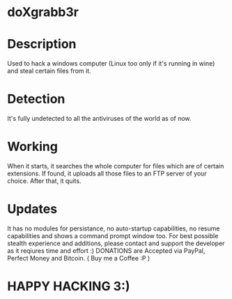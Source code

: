 # doXgrabb3r


# Description
Used to hack a windows computer (Linux too only if it's running in wine)  
and steal certain files from it.

# Detection
It's fully undetected to all the antiviruses of the world as of now.

# Working
When it starts, it searches the whole computer for files which are of 
certain extensions. If found, it uploads all those files to an FTP 
server of your choice.
After that, it quits. 

# Updates
It has no modules for persistance, no auto-startup capabilities, 
no resume capabilities and shows a command prompt window too.
For best possible stealth experience and additions, please contact 
and support the developer as it reqiures time and effort :)
DONATIONS are Accepted via PayPal, Perfect Money and Bitcoin.
( Buy me a Coffee :P )

# HAPPY HACKING 3:)
